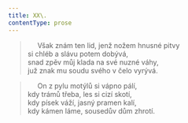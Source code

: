 ```yaml
---
title: XX\.
contentType: prose
---
```


>      Však znám ten lid, jenž nožem hnusné pitvy  
> si chléb a slávu potem dobývá,  
> snad zpěv můj klada na své nuzné váhy,  
> juž znak mu soudu svého v čelo vyrývá.

>      On z pylu motýlů si vápno pálí,  
> kdy trámů třeba, les si cizí skotí,  
> kdy písek váží, jasný pramen kalí,  
> kdy kámen láme, sousedův dům zhrotí.
